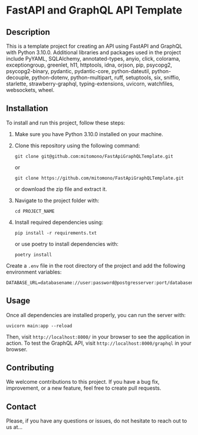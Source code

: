 # FastAPI and GraphQL API Template

## Description

This is a template project for creating an API using FastAPI and GraphQL with Python 3.10.0. Additional libraries and
packages used in the project include PyYAML, SQLAlchemy, annotated-types, anyio, click, colorama, exceptiongroup,
greenlet, h11, httptools, idna, orjson, pip, psycopg2, psycopg2-binary, pydantic, pydantic-core, python-dateutil,
python-decouple, python-dotenv, python-multipart, ruff, setuptools, six, sniffio, starlette, strawberry-graphql,
typing-extensions, uvicorn, watchfiles, websockets, wheel.

## Installation

To install and run this project, follow these steps:

1. Make sure you have Python 3.10.0 installed on your machine.
2. Clone this repository using the following command:

   ```
   git clone git@github.com:mitomono/FastApiGraphQLTemplate.git
   ```
   or
   ```
   git clone https://github.com/mitomono/FastApiGraphQLTemplate.git
   ```
   or download the zip file and extract it.

3. Navigate to the project folder with:

   ```
   cd PROJECT_NAME
   ```

4. Install required dependencies using:

   ```
   pip install -r requirements.txt
   ```
   or use poetry to install dependencies with:
   ```
   poetry install
   ```

Create a `.env` file in the root directory of the project and add the following environment variables:

```
DATABASE_URL=databasename://user:password@postgresserver:port/databasename
```

## Usage

Once all dependencies are installed properly, you can run the server with:

   ```
   uvicorn main:app --reload
   ```

Then, visit `http://localhost:8000/` in your browser to see the application in action.
To test the GraphQL API, visit `http://localhost:8000/graphql` in your browser.

## Contributing

We welcome contributions to this project. If you have a bug fix, improvement, or a new feature, feel free to create pull
requests.

## Contact

Please, if you have any questions or issues, do not hesitate to reach out to us at...